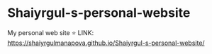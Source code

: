 # Shaiyrgul-s-personal-website
My personal web site ⭐
LINK: https://shaiyrgulmanapova.github.io/Shaiyrgul-s-personal-website/
